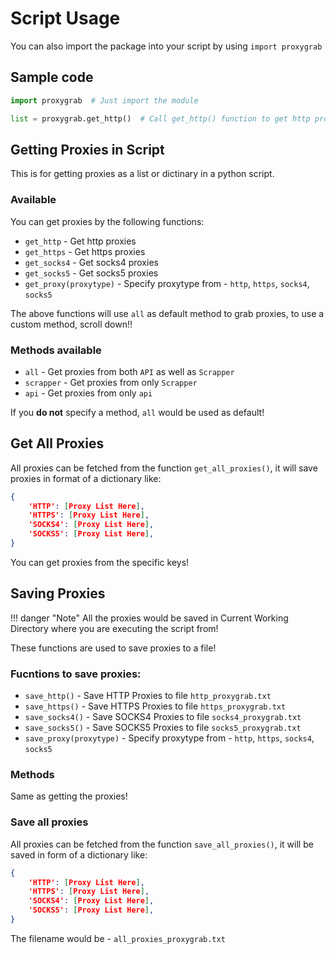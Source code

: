 # Script Usage

You can also import the package into your script by using `import proxygrab`

## Sample code

```py
import proxygrab  # Just import the module

list = proxygrab.get_http()  # Call get_http() function to get http proxis in form of a list
```
## Getting Proxies in Script

This is for getting proxies as a list or dictinary in a python script.

### Available
You can get proxies by the following functions:

* `get_http` - Get http proxies
* `get_https` - Get https proxies
* `get_socks4` - Get socks4 proxies
* `get_socks5` - Get socks5 proxies
* `get_proxy(proxytype)` - Specify proxytype from - `http`, `https`, `socks4`, `socks5`

The above functions will use `all` as default method to grab proxies, to use a custom method, scroll down!!

### Methods available
* `all` - Get proxies from both `API` as well as `Scrapper`
* `scrapper` - Get proxies from only `Scrapper`
* `api` - Get proxies from only `api`

If you **do not** specify a method, `all` would be used as default!

## Get All Proxies
All proxies can be fetched from the function `get_all_proxies()`, it will save proxies in format of a dictionary like:
```json
{
    'HTTP': [Proxy List Here],
    'HTTPS': [Proxy List Here],
    'SOCKS4': [Proxy List Here],
    'SOCKS5': [Proxy List Here],
}
```
You can get proxies from the specific keys!

## Saving Proxies

!!! danger "Note"
    All the proxies would be saved in Current Working Directory where you are executing the script from!

These functions are used to save proxies to a file!

### Fucntions to save proxies:
* `save_http()` - Save HTTP Proxies to file `http_proxygrab.txt`
* `save_https()` - Save HTTPS Proxies to file `https_proxygrab.txt`
* `save_socks4()` - Save SOCKS4 Proxies to file `socks4_proxygrab.txt`
* `save_socks5()` - Save SOCKS5 Proxies to file `socks5_proxygrab.txt`
* `save_proxy(proxytype)` - Specify proxytype from - `http`, `https`, `socks4`, `socks5`

### Methods
Same as getting the proxies!

### Save all proxies
All proxies can be fetched from the function `save_all_proxies()`, it will be saved in form of a dictionary like:
```json
{
    'HTTP': [Proxy List Here],
    'HTTPS': [Proxy List Here],
    'SOCKS4': [Proxy List Here],
    'SOCKS5': [Proxy List Here],
}
```
The filename would be - `all_proxies_proxygrab.txt`